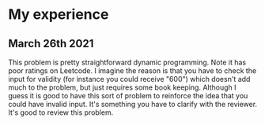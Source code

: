 # My experience
## March 26th 2021
This problem is pretty straightforward dynamic programming.
Note it has poor ratings on Leetcode.
I imagine the reason is that you have to check the input for validity (for instance you could receive "600") which 
doesn't add much to the problem, but just requires some book keeping.
Although I guess it is good to have this sort of problem to reinforce the idea that you could have invalid input. 
It's something you have to clarify with the reviewer.
It's good to review this problem.